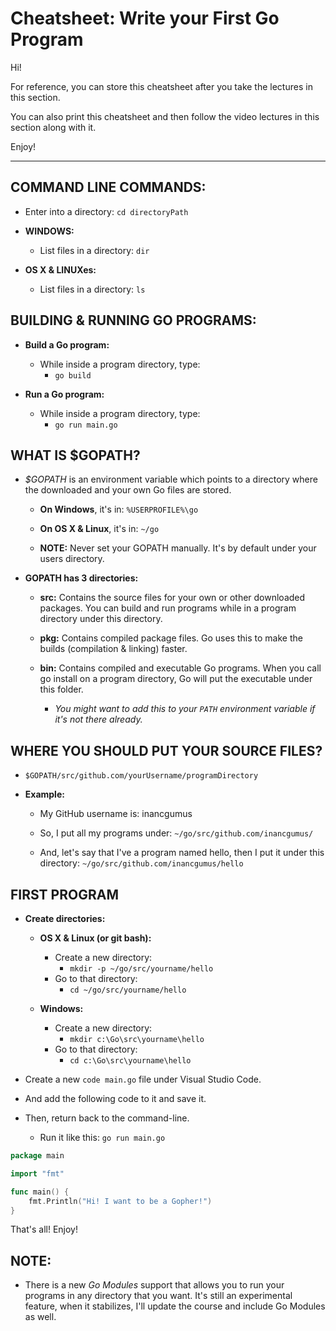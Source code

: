 # Cheatsheet: Write your First Go Program

Hi!

For reference, you can store this cheatsheet after you take the lectures in this section.

You can also print this cheatsheet and then follow the video lectures in this section along with it.

Enjoy!

---

## COMMAND LINE COMMANDS:

- Enter into a directory: `cd directoryPath`

- **WINDOWS:**

  - List files in a directory: `dir`

- **OS X & LINUXes:**

  - List files in a directory: `ls`

## BUILDING & RUNNING GO PROGRAMS:

- **Build a Go program:**

  - While inside a program directory, type:
    - `go build`

- **Run a Go program:**

  - While inside a program directory, type:
    - `go run main.go`

## WHAT IS \$GOPATH?

- _\$GOPATH_ is an environment variable which points to a directory where the downloaded and your own Go files are stored.

  - **On Windows**, it's in: `%USERPROFILE%\go`

  - **On OS X & Linux**, it's in: `~/go`

  - **NOTE:** Never set your GOPATH manually. It's by default under your users directory.

- **GOPATH has 3 directories:**

  - **src:** Contains the source files for your own or other downloaded packages. You can build and run programs while in a program directory under this directory.

  - **pkg:** Contains compiled package files. Go uses this to make the builds (compilation & linking) faster.

  - **bin:** Contains compiled and executable Go programs. When you call go install on a program directory, Go will put the executable under this folder.

    - _You might want to add this to your `PATH` environment variable if it's not there already._

## WHERE YOU SHOULD PUT YOUR SOURCE FILES?

- `$GOPATH/src/github.com/yourUsername/programDirectory`

- **Example:**

  - My GitHub username is: inancgumus

  - So, I put all my programs under: `~/go/src/github.com/inancgumus/`

  - And, let's say that I've a program named hello, then I put it under this directory: `~/go/src/github.com/inancgumus/hello`

## FIRST PROGRAM

- **Create directories:**

  - **OS X & Linux (or git bash):**

    - Create a new directory:
      - `mkdir -p ~/go/src/yourname/hello`
    - Go to that directory:
      - `cd ~/go/src/yourname/hello`

  - **Windows:**
    - Create a new directory:
      - `mkdir c:\Go\src\yourname\hello`
    - Go to that directory:
      - `cd c:\Go\src\yourname\hello`

- Create a new `code main.go` file under Visual Studio Code.
- And add the following code to it and save it.
- Then, return back to the command-line.
  - Run it like this: `go run main.go`

```go
package main

import "fmt"

func main() {
    fmt.Println("Hi! I want to be a Gopher!")
}
```

That's all! Enjoy!

## NOTE:

- There is a new _Go Modules_ support that allows you to run your programs in any directory that you want. It's still an experimental feature, when it stabilizes, I'll update the course and include Go Modules as well.
